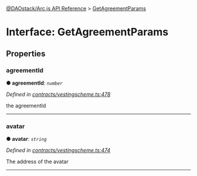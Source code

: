 [@DAOstack/Arc.js API Reference](../README.md) > [GetAgreementParams](../interfaces/getagreementparams.md)



# Interface: GetAgreementParams


## Properties
<a id="agreementid"></a>

###  agreementId

**●  agreementId**:  *`number`* 

*Defined in [contracts/vestingscheme.ts:478](https://github.com/daostack/arc.js/blob/0fff6d4/lib/contracts/vestingscheme.ts#L478)*



the agreementId




___

<a id="avatar"></a>

###  avatar

**●  avatar**:  *`string`* 

*Defined in [contracts/vestingscheme.ts:474](https://github.com/daostack/arc.js/blob/0fff6d4/lib/contracts/vestingscheme.ts#L474)*



The address of the avatar




___


